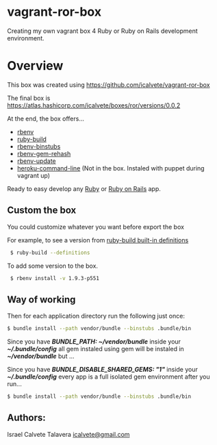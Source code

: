 # vagrant-ror-box

Creating my own vagrant box 4 Ruby or Ruby on Rails development environment.

# Overview

This box was created using https://github.com/icalvete/vagrant-ror-box

The final box is https://atlas.hashicorp.com/icalvete/boxes/ror/versions/0.0.2

At the end, the box offers...

* [rbenv](https://github.com/sstephenson/rbenv)
* [ruby-build](https://github.com/sstephenson/ruby-build)
* [rbenv-binstubs](https://github.com/ianheggie/rbenv-binstubs)
* [rbenv-gem-rehash](https://github.com/sstephenson/rbenv-gem-rehash)
* [rbenv-update](https://github.com/rkh/rbenv-update)
* [heroku-command-line](https://devcenter.heroku.com/articles/heroku-command-line) (Not in the box. Instaled with puppet during vagrant up)

Ready to easy develop any [Ruby](http://ruby-doc.org/) or [Ruby on Rails](http://rubyonrails.org/) app.

## Custom the box

You could customize whatever you want before export the box

For example, to see a version from [ruby-build built-in definitions](https://github.com/rbenv/ruby-build/tree/master/share/ruby-build)

```bash
 $ ruby-build --definitions
```

To add some version to the box.

```bash
 $ rbenv install -v 1.9.3-p551
```

## Way of working

Then for each application directory run the following just once:

```bash
$ bundle install --path vendor/bundle --binstubs .bundle/bin
```

Since you have **_BUNDLE_PATH: ~/vendor/bundle_** inside your **_~/.bundle/config_** all gem instaled using gem will be instaled in **_~/vendor/bundle_** but ...

Since you have **_BUNDLE_DISABLE_SHARED_GEMS: "1"_** inside your **_~/.bundle/config_** every app is a full isolated gem environment after you run...

```bash
$ bundle install --path vendor/bundle --binstubs .bundle/bin
```

## Authors:

Israel Calvete Talavera <icalvete@gmail.com>
